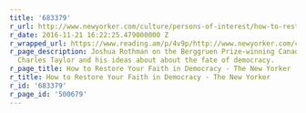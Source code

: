 ```yaml
---
title: '683379'
r_url: http://www.newyorker.com/culture/persons-of-interest/how-to-restore-your-faith-in-democracy
r_date: 2016-11-21 16:22:25.479000000 Z
r_wrapped_url: https://www.reading.am/p/4v9p/http://www.newyorker.com/culture/persons-of-interest/how-to-restore-your-faith-in-democracy
r_page_description: Joshua Rothman on the Berggruen Prize-winning Canadian philosopher
  Charles Taylor and his ideas about about the fate of democracy.
r_page_title: How to Restore Your Faith in Democracy - The New Yorker
r_title: How to Restore Your Faith in Democracy - The New Yorker
r_id: '683379'
r_page_id: '500679'
---
```


